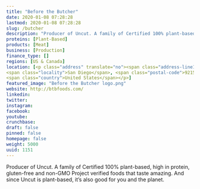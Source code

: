 ```yaml
---
title: "Before the Butcher"
date: 2020-01-08 07:28:28
lastmod: 2020-01-08 07:28:28
slug: /butcher
description: "Producer of Uncut. A family of Certified 100% plant-based, high in protein, gluten-free and non-GMO Project verified foods that taste amazing. And since Uncut is plant-based, it’s also good for you and the planet."
proteins: [Plant-Based]
products: [Meat]
business: [Production]
finance_type: []
regions: [US & Canada]
location: [<p class="address" translate="no"><span class="address-line1">Britannia Boulevard</span><br>
<span class="locality">San Diego</span>, <span class="postal-code">92154</span><br>
<span class="country">United States</span></p>]
featured_image: "Before the Butcher logo.png"
website: http://btbfoods.com/
linkedin: 
twitter: 
instagram: 
facebook: 
youtube: 
crunchbase: 
draft: false
pinned: false
homepage: false
weight: 5000
uuid: 1151
---
```

Producer of Uncut. A family of Certified 100% plant-based, high in protein, gluten-free and non-GMO Project verified foods that taste amazing. And since Uncut is plant-based, it’s also good for you and the planet.
